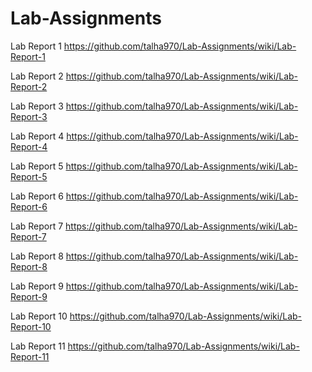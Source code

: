 # Lab-Assignments
Lab Report 1
https://github.com/talha970/Lab-Assignments/wiki/Lab-Report-1

Lab Report 2
https://github.com/talha970/Lab-Assignments/wiki/Lab-Report-2

Lab Report 3
https://github.com/talha970/Lab-Assignments/wiki/Lab-Report-3

Lab Report 4
https://github.com/talha970/Lab-Assignments/wiki/Lab-Report-4

Lab Report 5
https://github.com/talha970/Lab-Assignments/wiki/Lab-Report-5


Lab Report 6
https://github.com/talha970/Lab-Assignments/wiki/Lab-Report-6


Lab Report 7
https://github.com/talha970/Lab-Assignments/wiki/Lab-Report-7

Lab Report 8
https://github.com/talha970/Lab-Assignments/wiki/Lab-Report-8

Lab Report 9
https://github.com/talha970/Lab-Assignments/wiki/Lab-Report-9

Lab Report 10
https://github.com/talha970/Lab-Assignments/wiki/Lab-Report-10

Lab Report 11
https://github.com/talha970/Lab-Assignments/wiki/Lab-Report-11
